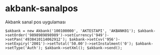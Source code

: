 # akbank-sanalpos
Akbank sanal pos uygulaması 

`$akbank = new Akbank('100100000', 'AKTESTAPI', 'AKBANK01');
$akbank->setOrder('9898989898989')->setCurrency('949')->setPan('4938410114062912');
$akbank->setCvv('956')->setExpiry('2001')->setTotal('50.00')->setInstalment('0');
$akbank->setType('Auth');
$akbank->setXml();
$akbank->send();`

